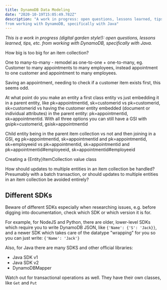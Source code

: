 ```yaml
---
title: DynamoDB Data Modeling
date: "2020-10-19T15:05:49.782Z"
description: "A work in progress: open questions, lessons learned, tips, etc. 
from working with DynamoDB, specifically with Java"
---
```


_This is a work in progress (digital garden style!): open questions, 
lessons learned, tips, etc. from working with DynamoDB, specifically with Java._

How big is too big for an item collection?

One to many-to-many - remodel as one-to-one + one-to-many, 
eg. Customer to many appointments to many employees, instead appointment to one 
customer and appointment to many employees.

Saving an appointment, needing to check if a customer item exists first, 
this seems odd.

At what point do you make an entity a first class entity vs just embedding it 
in a parent entity, like pk=appointmentid, sk=customerid vs pk=customerid, sk=customerid 
vs having the customer entity embedded (document or individual attributes) in the 
parent entity: pk=appointmentid, sk=appointmentid. With all three options you can still have a GSI with gsipk=customerid, gsisk=appointmentid

Child entity being in the parent item collection vs not and then joining in a GSI, 
eg pk=appointmentid, sk=appointmentid and pk=appointmentid, sk=employeeid 
vs pk=appointmentid, sk=appointmentid and pk=appointmentid#employeeid, sk=appointmentid#employeeid

Creating a {Entity}ItemCollection value class

How should updates to multiple entities in an item collection be handled? 
Presumably with a batch transaction, or should updates to multiple entities in an 
item collection be avoided entirely?

## Different SDKs

Beware of different SDKs especially when researching issues, e.g. before digging 
into documentation, check which SDK or which version it is for.

For example, for NodeJS and Python, there are older, lower-level SDKs which require you 
to write DynamoDB JSON, like `{'Name': {'S': 'Jack}}`,  and a newer SDK which takes 
care of the datatype "wrapping" for you so you can just write: `{'Name': 'Jack'}`

Also, for Java there are many SDKS and other official libraries: 

- Java SDK v1
- Java SDK v2
- DynamoDBMapper

Watch out for transactional operations as well. They have their own classes, like `Get` and `Put`
